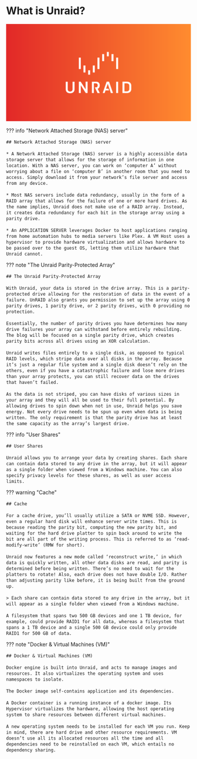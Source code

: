 # What is Unraid?

![pic](../img/unraid.png)

??? info "Network Attached Storage (NAS) server"

    ## Network Attached Storage (NAS) server

    * A Network Attached Storage (NAS) server is a highly accessible data storage server that allows for the storage of information in one location. With a NAS server, you can work on ‘computer A’ without worrying about a file on ‘computer B’ in another room that you need to access. Simply download it from your network’s file server and access from any device.

    * Most NAS servers include data redundancy, usually in the form of a RAID array that allows for the failure of one or more hard drives. As the name implies, Unraid does not make use of a RAID array. Instead, it creates data redundancy for each bit in the storage array using a parity drive.

    * An APPLICATION SERVER leverages Docker to host applications ranging from home automation hubs to media servers like Plex. A VM Host uses a hypervisor to provide hardware virtualization and allows hardware to be passed over to the guest OS, letting them utilize hardware that Unraid cannot.


??? note "The Unraid Parity-Protected Array"

    ## The Unraid Parity-Protected Array

    With Unraid, your data is stored in the drive array. This is a parity-protected drive allowing for the restoration of data in the event of a failure. UnRAID also grants you permission to set up the array using 0 parity drives, 1 parity drive, or 2 parity drives, with 0 providing no protection. 
    
    Essentially, the number of parity drives you have determines how many drive failures your array can withstand before entirely rebuilding. The blog will be focused on a single parity drive, which creates parity bits across all drives using an XOR calculation.

    Unraid writes files entirely to a single disk, as opposed to typical RAID levels, which stripe data over all disks in the array. Because it’s just a regular file system and a single disk doesn’t rely on the others, even if you have a catastrophic failure and lose more drives than your array protects, you can still recover data on the drives that haven’t failed. 
    
    As the data is not striped, you can have disks of various sizes in your array and they will all be used to their full potential. By allowing drives to spin down when not in use, Unraid helps you save energy. Not every drive needs to be spun up even when data is being written. The only requirement is that the parity drive has at least the same capacity as the array’s largest drive.


??? info "User Shares"

    ## User Shares

    Unraid allows you to arrange your data by creating shares. Each share can contain data stored to any drive in the array, but it will appear as a single folder when viewed from a Windows machine. You can also specify privacy levels for these shares, as well as user access limits.

??? warning "Cache"

    ## Cache

    For a cache drive, you’ll usually utilize a SATA or NVME SSD. However, even a regular hard disk will enhance server write times. This is because reading the parity bit, computing the new parity bit, and waiting for the hard drive platter to spin back around to write the bit are all part of the writing process. This is referred to as ‘read-modify-write’ (RMW for short). 
    
    Unraid now features a new mode called ‘reconstruct write,’ in which data is quickly written, all other data disks are read, and parity is determined before being written. There’s no need to wait for the platters to rotate! Also, each drive does not have double I/O. Rather than adjusting parity like before, it is being built from the ground up.

    > Each share can contain data stored to any drive in the array, but it will appear as a single folder when viewed from a Windows machine.

    A filesystem that spans two 500 GB devices and one 1 TB device, for example, could provide RAID1 for all data, whereas a filesystem that spans a 1 TB device and a single 500 GB device could only provide RAID1 for 500 GB of data.

??? note "Docker & Virtual Machines (VM)"

    ## Docker & Virtual Machines (VM)

    Docker engine is built into Unraid, and acts to manage images and resources. It also virtualizes the operating system and uses namespaces to isolate. 

    The Docker image self-contains application and its dependencies. 

    A Docker container is a running instance of a docker image. Its Hypervisor virtualizes the hardware, allowing the host operating system to share resources between different virtual machines.

    A new operating system needs to be installed for each VM you run. Keep in mind, there are hard drive and other resource requirements. VM doesn’t use all its allocated resources all the time and all dependencies need to be reinstalled on each VM, which entails no dependency sharing.